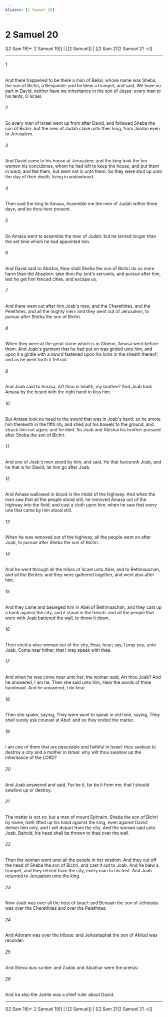 ```yaml
---
Aliases: [2 Samuel 20]
---
```

# 2 Samuel 20

[[2 Sam 19|← 2 Samuel 19]] | [[2 Samuel]] | [[2 Sam 21|2 Samuel 21 →]]
***



###### 1 
And there happened to be there a man of Belial, whose name was Sheba, the son of Bichri, a Benjamite: and he blew a trumpet, and said, We have no part in David, neither have we inheritance in the son of Jesse: every man to his tents, O Israel. 

###### 2 
So every man of Israel went up from after David, and followed Sheba the son of Bichri: but the men of Judah clave unto their king, from Jordan even to Jerusalem. 

###### 3 
And David came to his house at Jerusalem; and the king took the ten women his concubines, whom he had left to keep the house, and put them in ward, and fed them, but went not in unto them. So they were shut up unto the day of their death, living in widowhood. 

###### 4 
Then said the king to Amasa, Assemble me the men of Judah within three days, and be thou here present. 

###### 5 
So Amasa went to assemble the men of Judah: but he tarried longer than the set time which he had appointed him. 

###### 6 
And David said to Abishai, Now shall Sheba the son of Bichri do us more harm than did Absalom: take thou thy lord's servants, and pursue after him, lest he get him fenced cities, and escape us. 

###### 7 
And there went out after him Joab's men, and the Cherethites, and the Pelethites, and all the mighty men: and they went out of Jerusalem, to pursue after Sheba the son of Bichri. 

###### 8 
When they were at the great stone which is in Gibeon, Amasa went before them. And Joab's garment that he had put on was girded unto him, and upon it a girdle with a sword fastened upon his loins in the sheath thereof; and as he went forth it fell out. 

###### 9 
And Joab said to Amasa, Art thou in health, my brother? And Joab took Amasa by the beard with the right hand to kiss him. 

###### 10 
But Amasa took no heed to the sword that was in Joab's hand: so he smote him therewith in the fifth rib, and shed out his bowels to the ground, and struck him not again; and he died. So Joab and Abishai his brother pursued after Sheba the son of Bichri. 

###### 11 
And one of Joab's men stood by him, and said, He that favoureth Joab, and he that is for David, let him go after Joab. 

###### 12 
And Amasa wallowed in blood in the midst of the highway. And when the man saw that all the people stood still, he removed Amasa out of the highway into the field, and cast a cloth upon him, when he saw that every one that came by him stood still. 

###### 13 
When he was removed out of the highway, all the people went on after Joab, to pursue after Sheba the son of Bichri. 

###### 14 
And he went through all the tribes of Israel unto Abel, and to Bethmaachah, and all the Berites: and they were gathered together, and went also after him. 

###### 15 
And they came and besieged him in Abel of Bethmaachah, and they cast up a bank against the city, and it stood in the trench: and all the people that were with Joab battered the wall, to throw it down. 

###### 16 
Then cried a wise woman out of the city, Hear, hear; say, I pray you, unto Joab, Come near hither, that I may speak with thee. 

###### 17 
And when he was come near unto her, the woman said, Art thou Joab? And he answered, I am he. Then she said unto him, Hear the words of thine handmaid. And he answered, I do hear. 

###### 18 
Then she spake, saying, They were wont to speak in old time, saying, They shall surely ask counsel at Abel: and so they ended the matter. 

###### 19 
I am one of them that are peaceable and faithful in Israel: thou seekest to destroy a city and a mother in Israel: why wilt thou swallow up the inheritance of the LORD? 

###### 20 
And Joab answered and said, Far be it, far be it from me, that I should swallow up or destroy. 

###### 21 
The matter is not so: but a man of mount Ephraim, Sheba the son of Bichri by name, hath lifted up his hand against the king, even against David: deliver him only, and I will depart from the city. And the woman said unto Joab, Behold, his head shall be thrown to thee over the wall. 

###### 22 
Then the woman went unto all the people in her wisdom. And they cut off the head of Sheba the son of Bichri, and cast it out to Joab. And he blew a trumpet, and they retired from the city, every man to his tent. And Joab returned to Jerusalem unto the king. 

###### 23 
Now Joab was over all the host of Israel: and Benaiah the son of Jehoiada was over the Cherethites and over the Pelethites: 

###### 24 
And Adoram was over the tribute: and Jehoshaphat the son of Ahilud was recorder: 

###### 25 
And Sheva was scribe: and Zadok and Abiathar were the priests: 

###### 26 
And Ira also the Jairite was a chief ruler about David.

***
[[2 Sam 19|← 2 Samuel 19]] | [[2 Samuel]] | [[2 Sam 21|2 Samuel 21 →]]
